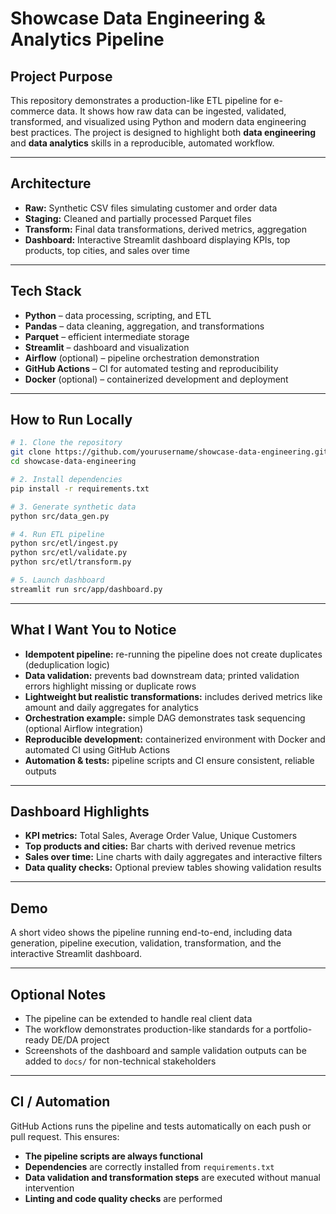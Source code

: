 # Showcase Data Engineering & Analytics Pipeline

## Project Purpose
This repository demonstrates a production-like ETL pipeline for e-commerce data. It shows how raw data can be ingested, validated, transformed, and visualized using Python and modern data engineering best practices. The project is designed to highlight both **data engineering** and **data analytics** skills in a reproducible, automated workflow.

---

## Architecture


- **Raw:** Synthetic CSV files simulating customer and order data  
- **Staging:** Cleaned and partially processed Parquet files  
- **Transform:** Final data transformations, derived metrics, aggregation  
- **Dashboard:** Interactive Streamlit dashboard displaying KPIs, top products, top cities, and sales over time  

---

## Tech Stack
- **Python** – data processing, scripting, and ETL  
- **Pandas** – data cleaning, aggregation, and transformations  
- **Parquet** – efficient intermediate storage  
- **Streamlit** – dashboard and visualization  
- **Airflow** (optional) – pipeline orchestration demonstration  
- **GitHub Actions** – CI for automated testing and reproducibility  
- **Docker** (optional) – containerized development and deployment  

---

## How to Run Locally

```bash
# 1. Clone the repository
git clone https://github.com/yourusername/showcase-data-engineering.git
cd showcase-data-engineering

# 2. Install dependencies
pip install -r requirements.txt

# 3. Generate synthetic data
python src/data_gen.py

# 4. Run ETL pipeline
python src/etl/ingest.py
python src/etl/validate.py
python src/etl/transform.py

# 5. Launch dashboard
streamlit run src/app/dashboard.py
```

--- 

## What I Want You to Notice

- **Idempotent pipeline:** re-running the pipeline does not create duplicates (deduplication logic)
- **Data validation:** prevents bad downstream data; printed validation errors highlight missing or duplicate rows
- **Lightweight but realistic transformations:** includes derived metrics like amount and daily aggregates for analytics
- **Orchestration example:** simple DAG demonstrates task sequencing (optional Airflow integration)
- **Reproducible development:** containerized environment with Docker and automated CI using GitHub Actions
- **Automation & tests:** pipeline scripts and CI ensure consistent, reliable outputs

--- 

## Dashboard Highlights

- **KPI metrics:** Total Sales, Average Order Value, Unique Customers  
- **Top products and cities:** Bar charts with derived revenue metrics  
- **Sales over time:** Line charts with daily aggregates and interactive filters  
- **Data quality checks:** Optional preview tables showing validation results  

---

## Demo

A short video shows the pipeline running end-to-end, including data generation, pipeline execution, validation, transformation, and the interactive Streamlit dashboard.

---

## Optional Notes

- The pipeline can be extended to handle real client data  
- The workflow demonstrates production-like standards for a portfolio-ready DE/DA project  
- Screenshots of the dashboard and sample validation outputs can be added to `docs/` for non-technical stakeholders  

---

## CI / Automation

GitHub Actions runs the pipeline and tests automatically on each push or pull request. This ensures:

- **The pipeline scripts are always functional**  
- **Dependencies** are correctly installed from `requirements.txt`  
- **Data validation and transformation steps** are executed without manual intervention  
- **Linting and code quality checks** are performed
